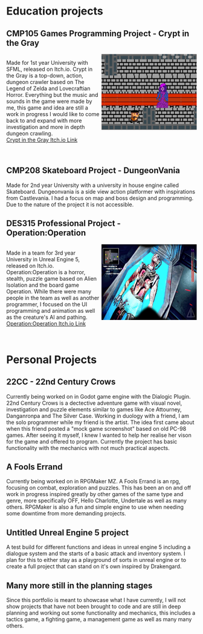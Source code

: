 
<html>


<head>  
<title>Ruadhán Ó Riabhaigh's Portfolio</title>
</head>

<style>
body {"background-color:#000000;"}
h1   {"color: #ffffff;"}
h2   {"color: #ffffff;"}
p    {"color: #ffffff;"}

div.pagelayout{
}
div.pagelayout div{
  width:100%;
  float:middle;
}
  
div.imagecontainer{
  width:100%;
  overflow:auto;
}
div.imagecontainer div{
width:50%;  
float:left;
}

</style>
<body>




<h1 stlye="color:#c9bfbf"> Education projects </h1>

<h2 stlye="color:#c9bfbf"> CMP105 Games Programming Project - Crypt in the Gray </h2>

<div class="imagecontainer">
  
  <div>  
  <p stlye="color:#c9bfbf">Made for 1st year University with SFML, released on Itch.io. Crypt in the Gray is a top-down, action, dungeon crawler based on The Legend of Zelda and Lovecraftian Horror.
    Everything but the music and sounds in the game were made by me, this game and idea are still a work in progress I would like to come back to and expand with more investigation and more in depth dungeon crawling.
  <br>
    <a href="https://sleeepster.itch.io/crypt-in-the-grey"> Crypt in the Gray Itch.io Link</a>
  </p>
  </div>
  <div>
    <img src="CryptInTheGray1.png" alt="CryptInTheGray" width="300" height="200">  
  </div>

</div>

<br>

<h2 stlye="color:#c9bfbf"> CMP208 Skateboard Project - DungeonVania </h2>

<p stlye="color:#c9bfbf"> Made for 2nd year University with a university in house engine called Skateboard. Dungeonvania is a side view action platformer with inspirations from Castlevania.
I had a focus on map and boss design and programming. Due to the nature of the project it is not accessible. </p>


<h2 stlye="color:#c9bfbf"> DES315 Professional Project - Operation:Operation </h2>

<div class="imagecontainer">
  <div>  
<p stlye="color:#c9bfbf"> 
Made in a team for 3rd year University in Unreal Engine 5, released on Itch.io. Operation:Operation is a horror, stealth, puzzle game based on Alien Isolation and the board game Operation.
While there were many people in the team as well as another programmer, I focused on the UI programming and animation as well as the creature's AI and pathing.
<br>
<a href="https://kelpie-studios.itch.io/operation-operations">Operation:Operation Itch.io Link</a>
</p>
  </div>
    <div>
    <img src="OperationOperation.png" alt="OperationOperation" width="300" height="200">
    </div>
</div>
<br>


<h1 stlye="color:#c9bfbf"> Personal Projects </h1>

<h2 stlye="color:#c9bfbf">22CC - 22nd Century Crows</h2>

<p stlye="color:#c9bfbf">
Currently being worked on in Godot game engine with the Dialogic Plugin. 22nd Century Crows is a dectective adventure game with visual novel, investigation and puzzle elements similar to games like Ace Attourney, Danganronpa and The Silver Case.
Working in duology with a friend, I am the solo programmer while my friend is the artist. The idea first came about when this friend posted a "mock game screenshot" based on old PC-98 games. After seeing it myself, I knew I wanted to help her realise her vison for the game and offered to program. Currently the project has basic functionality with the mechanics with not much practical aspects.</p>

<h2 stlye="color:#c9bfbf">A Fools Errand</h2>

<p stlye="color:#c9bfbf">Currently being worked on in RPGMaker MZ. A Fools Errand is an rpg, focusing on combat, exploration and puzzles.
This has been an on and off work in progress inspired greatly by other games of the same type and genre, more specifically OFF, Hello Charlotte, Undertale as well as many others. RPGMaker is also a fun and simple engine to use when needing some downtime from more demanding projects.</p>

<h2 stlye="color:#c9bfbf">Untitled Unreal Engine 5 project</h2>

<p stlye="color:#c9bfbf">A test build for different functions and ideas in unreal engine 5 including a dialogue system and the starts of a basic attack and inventory system.
I plan for this to either stay as a playground of sorts in unreal engine or to create a full project that can stand on it's own inspired by Drakengard.</p>

<h2 stlye="color:#c9bfbf">Many more still in the planning stages</h2>

<p stlye="color:#c9bfbf">Since this portfolio is meant to showcase what I have currently, I will not show projects that have not been brought to code and are still in deep planning and working out some functionality and mechanics, this includes a tactics game, a fighting game, a management game as well as many many others.
</p>
</body>
</html>
